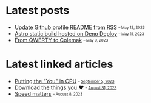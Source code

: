 # Latest posts

- [Update Github profile README from RSS](https://appjeniksaan.nl/posts/update-github-profile-readme-from-rss/)
  <sub><sup>– May 12, 2023</sup></sub>
- [Astro static build hosted on Deno Deploy](https://appjeniksaan.nl/posts/astro-static-build-hosted-on-deno-deploy/)
  <sub><sup>– May 11, 2023</sup></sub>
- [From QWERTY to Colemak](https://appjeniksaan.nl/posts/colemak/)
  <sub><sup>– May 9, 2023</sup></sub>

# Latest linked articles

- [Putting the "You" in CPU](https://cpu.land)
  <sub><sup>–
  [September 5, 2023](https://appjeniksaan.nl/linked/putting-the-you-in-cpu/)</sup></sub>
- [Download the things you ❤️](https://birchtree.me/blog/a-note-to-young-folks-download-the-videos-you-love/)
  <sub><sup>–
  [August 31, 2023](https://appjeniksaan.nl/linked/download-the-things-you-love/)</sup></sub>
- [Speed matters](https://jsomers.net/blog/speed-matters)
  <sub><sup>–
  [August 8, 2023](https://appjeniksaan.nl/linked/speed-matters/)</sup></sub>
